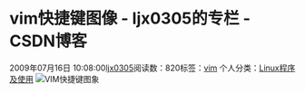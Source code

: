 # vim快捷键图像 - ljx0305的专栏 - CSDN博客
2009年07月16日 10:08:00[ljx0305](https://me.csdn.net/ljx0305)阅读数：820标签：[vim](https://so.csdn.net/so/search/s.do?q=vim&t=blog)
个人分类：[Linux程序及使用](https://blog.csdn.net/ljx0305/article/category/394700)
![VIM快捷键图象](https://p-blog.csdn.net/images/p_blog_csdn_net/ljx0305/EntryImages/20090716/vi%E5%BF%AB%E6%8D%B7%E9%94%AE%E5%9B%BE%E8%B1%A1.png)
